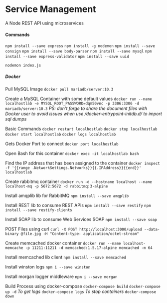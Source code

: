 # Service Management 

A Node REST API using microservices

#### Commands

```npm install --save express```
```npm install -g nodemon```
```npm install --save consign```
```npm install --save body-parser```
```npm install --save mysql```
```npm install --save express-validator```
```npm install --save uuid```

```nodemon index.js```

##### Docker

Pull MySQL Image
```docker pull mariadb/server:10.3```

Create a MySQL Container with some default values
```docker run --name localhostlab -e MYSQL_ROOT_PASSWORD=dqm50vnc -p 3306:3306 -d mariadb/server:10.3```
*PS: don't forge to share the document files with Docker user to avoid issues when use /docker-entrypoint-initdb.d/ to import sql dumps*

Basic Commands
```docker restart localhostlab```
```docker stop localhostlab```
```docker start localhostlab```
```docker logs localhostlab```

Gets Docker Port to connect
```docker port localhostlab```

Open Bash for this container
```docker exec -it localhostlab bash```

Find the IP address that has been assigned to the container
```docker inspect -f '{{range .NetworkSettings.Networks}}{{.IPAddress}}{{end}}' localhostlab```

Create rabbitmq container
```docker run -d --hostname localhost --name localhost-mq -p 5672:5672 -d rabbitmq:3-alpine```

Install amqplib lib for RabbitMQ
```npm install --save amqplib```

Install REST lib to consume REST APIs
```npm install --save restify```
```npm install --save restify-clients```

Install SOAP lib to consume Web Services SOAP
```npm install --save soap```

POST Files using curl
```curl -X POST http://localhost:3000/upload --data-binary @file.jpg -H "Content-type: application/octet-stream"```

Create memcached docker container
```docker run --name localhost-memcache -p 11211:11211 -d memcached:1.5.17-alpine memcached -m 64```

Install memcached lib client
```npm install --save memcached```

Install winston logs
```npm i --save winston```

Install morgan logger middleware
```npm i --save morgan```

Build Process using docker-compose
```docker-compose build```
```docker-compose up -d```
*To get logs* ```docker-compose logs```
*To stop containers* ```docker-compose down```